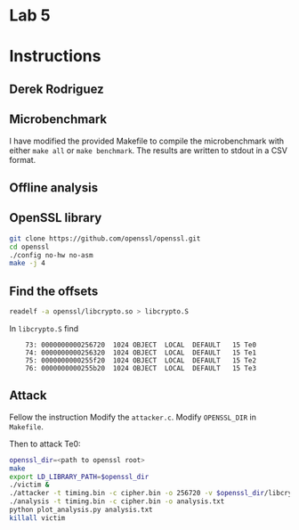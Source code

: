 # Lab 5

# Instructions
## Derek Rodriguez

## Microbenchmark
I have modified the provided Makefile to compile the microbenchmark with either 
`make all` or `make benchmark`. The results are written to stdout in a CSV
format.

## Offline analysis


## OpenSSL library

```bash
git clone https://github.com/openssl/openssl.git
cd openssl
./config no-hw no-asm
make -j 4
```

## Find the offsets

```bash
readelf -a openssl/libcrypto.so > libcrypto.S
```

In `libcrypto.S` find

```text
    73: 0000000000256720  1024 OBJECT  LOCAL  DEFAULT   15 Te0
    74: 0000000000256320  1024 OBJECT  LOCAL  DEFAULT   15 Te1
    75: 0000000000255f20  1024 OBJECT  LOCAL  DEFAULT   15 Te2
    76: 0000000000255b20  1024 OBJECT  LOCAL  DEFAULT   15 Te3
```

## Attack

Fellow the instruction Modify the `attacker.c`. Modify `OPENSSL_DIR` in `Makefile`.

Then to attack Te0:

```bash
openssl_dir=<path to openssl root>
make
export LD_LIBRARY_PATH=$openssl_dir
./victim &
./attacker -t timing.bin -c cipher.bin -o 256720 -v $openssl_dir/libcrypto.so
./analysis -t timing.bin -c cipher.bin -o analysis.txt
python plot_analysis.py analysis.txt
killall victim
```
